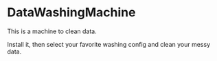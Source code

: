 # DataWashingMachine

This is a machine to clean data.

Install it, then select your favorite washing config and clean your messy data.


